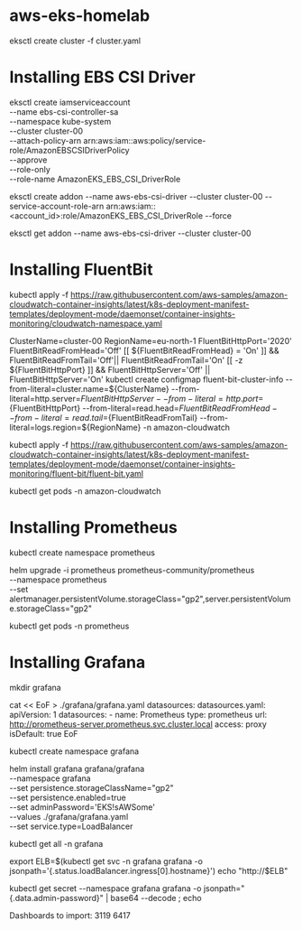 # aws-eks-homelab

eksctl create cluster -f cluster.yaml


# Installing EBS CSI Driver

eksctl create iamserviceaccount \
  --name ebs-csi-controller-sa \
  --namespace kube-system \
  --cluster cluster-00 \
  --attach-policy-arn arn:aws:iam::aws:policy/service-role/AmazonEBSCSIDriverPolicy \
  --approve \
  --role-only \
  --role-name AmazonEKS_EBS_CSI_DriverRole


eksctl create addon --name aws-ebs-csi-driver --cluster cluster-00 --service-account-role-arn arn:aws:iam::<account_id>:role/AmazonEKS_EBS_CSI_DriverRole --force

eksctl get addon --name aws-ebs-csi-driver --cluster cluster-00

# Installing FluentBit

kubectl apply -f https://raw.githubusercontent.com/aws-samples/amazon-cloudwatch-container-insights/latest/k8s-deployment-manifest-templates/deployment-mode/daemonset/container-insights-monitoring/cloudwatch-namespace.yaml

ClusterName=cluster-00
RegionName=eu-north-1
FluentBitHttpPort='2020'
FluentBitReadFromHead='Off'
[[ ${FluentBitReadFromHead} = 'On' ]] && FluentBitReadFromTail='Off'|| FluentBitReadFromTail='On'
[[ -z ${FluentBitHttpPort} ]] && FluentBitHttpServer='Off' || FluentBitHttpServer='On'
kubectl create configmap fluent-bit-cluster-info --from-literal=cluster.name=${ClusterName} --from-literal=http.server=${FluentBitHttpServer} --from-literal=http.port=${FluentBitHttpPort} --from-literal=read.head=${FluentBitReadFromHead} --from-literal=read.tail=${FluentBitReadFromTail} --from-literal=logs.region=${RegionName} -n amazon-cloudwatch

kubectl apply -f https://raw.githubusercontent.com/aws-samples/amazon-cloudwatch-container-insights/latest/k8s-deployment-manifest-templates/deployment-mode/daemonset/container-insights-monitoring/fluent-bit/fluent-bit.yaml

kubectl get pods -n amazon-cloudwatch

# Installing Prometheus

kubectl create namespace prometheus

helm upgrade -i prometheus prometheus-community/prometheus \
    --namespace prometheus \
    --set alertmanager.persistentVolume.storageClass="gp2",server.persistentVolume.storageClass="gp2"

kubectl get pods -n prometheus

# Installing Grafana

mkdir grafana

cat << EoF > ./grafana/grafana.yaml
datasources:
  datasources.yaml:
    apiVersion: 1
    datasources:
    - name: Prometheus
      type: prometheus
      url: http://prometheus-server.prometheus.svc.cluster.local
      access: proxy
      isDefault: true
EoF


kubectl create namespace grafana

helm install grafana grafana/grafana \
    --namespace grafana \
    --set persistence.storageClassName="gp2" \
    --set persistence.enabled=true \
    --set adminPassword='EKS!sAWSome' \
    --values ./grafana/grafana.yaml \
    --set service.type=LoadBalancer
    
kubectl get all -n grafana
    
export ELB=$(kubectl get svc -n grafana grafana -o jsonpath='{.status.loadBalancer.ingress[0].hostname}')
echo "http://$ELB"

kubectl get secret --namespace grafana grafana -o jsonpath="{.data.admin-password}" | base64 --decode ; echo

Dashboards to import:
3119
6417